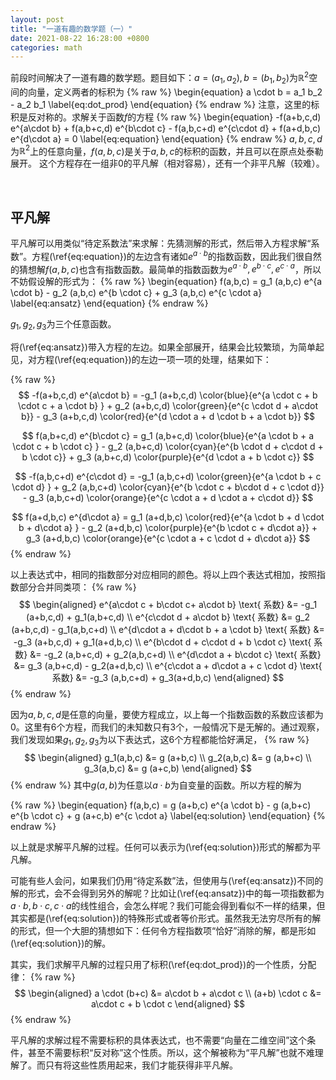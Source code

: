 ```yaml
---
layout: post
title: "一道有趣的数学题（一）"
date: 2021-08-22 16:28:00 +0800
categories: math
---
```


前段时间解决了一道有趣的数学题。题目如下：$a=(a_1,a_2),b=(b_1,b_2)$为$\mathbb{R}^2$空间的向量，定义两者的标积为
{% raw %}
\begin{equation}
a \cdot b = a_1 b_2 - a_2 b_1
\label{eq:dot_prod}
\end{equation}
{% endraw %}
注意，这里的标积是反对称的。求解关于函数$f$的方程
{% raw %}
\begin{equation}
-f(a+b,c,d) e^{a\cdot b} + f(a,b+c,d) e^{b\cdot c} - f(a,b,c+d) e^{c\cdot d} + f(a+d,b,c) e^{d\cdot a} = 0
\label{eq:equation}
\end{equation}
{% endraw %}
$a,b,c,d$为$\mathbb{R}^2$上的任意向量，$f(a,b,c)$是关于$a,b,c$的标积的函数，并且可以在原点处泰勒展开。 这个方程存在一组非0的平凡解（相对容易），还有一个非平凡解（较难）。

<br/>

## 平凡解
平凡解可以用类似“待定系数法”来求解：先猜测解的形式，然后带入方程求解“系数”。方程(\ref{eq:equation})的左边含有诸如$e^{a \cdot b}$的指数函数，因此我们很自然的猜想解$f(a,b,c)$也含有指数函数。最简单的指数函数为$e^{a\cdot b}, e^{b\cdot c}, e^{c\cdot a}$，所以不妨假设解的形式为：
{% raw %}
\begin{equation}
f(a,b,c) = g_1 (a,b,c) e^{a \cdot b} - g_2 (a,b,c) e^{b \cdot c} + g_3 (a,b,c) e^{c \cdot a}
\label{eq:ansatz}
\end{equation}
{% endraw %}

$g_1, g_2, g_3$为三个任意函数。


将(\ref{eq:ansatz})带入方程的左边。如果全部展开，结果会比较繁琐，为简单起见，对方程(\ref{eq:equation})的左边一项一项的处理，结果如下：

{% raw %}
$$
-f(a+b,c,d) e^{a\cdot b} = -g_1 (a+b,c,d) \color{blue}{e^{a \cdot c + b \cdot c + a \cdot b} } + g_2 (a+b,c,d) \color{green}{e^{c \cdot d + a\cdot b}} - g_3 (a+b,c,d) \color{red}{e^{d \cdot a + d \cdot b + a \cdot b}} 
$$

$$
f(a,b+c,d) e^{b\cdot c} = g_1 (a,b+c,d) \color{blue}{e^{a \cdot b + a \cdot c + b \cdot c} } - g_2 (a,b+c,d) \color{cyan}{e^{b \cdot d + c\cdot d + b \cdot c}} + g_3 (a,b+c,d) \color{purple}{e^{d \cdot a + b \cdot c}}
$$

$$
-f(a,b,c+d) e^{c\cdot d} = -g_1 (a,b,c+d) \color{green}{e^{a \cdot b + c \cdot d} } + g_2 (a,b,c+d) \color{cyan}{e^{b \cdot c + b\cdot d + c \cdot d}} - g_3 (a,b,c+d) \color{orange}{e^{c \cdot a + d \cdot a + c\cdot d}}
$$

$$
f(a+d,b,c) e^{d\cdot a} = g_1 (a+d,b,c) \color{red}{e^{a \cdot b + d \cdot b + d\cdot a} } - g_2 (a+d,b,c) \color{purple}{e^{b \cdot c + d\cdot a}} + g_3 (a+d,b,c) \color{orange}{e^{c \cdot a + c \cdot d + d\cdot a}}
$$
{% endraw %}

以上表达式中，相同的指数部分对应相同的颜色。将以上四个表达式相加，按照指数部分合并同类项：
{% raw %}
$$
\begin{aligned}
e^{a\cdot c + b\cdot c+ a\cdot b} \text{ 系数} &= -g_1 (a+b,c,d) + g_1(a,b+c,d) \\
e^{c\cdot d + a\cdot b} \text{ 系数} &= g_2 (a+b,c,d) - g_1(a,b,c+d) \\
e^{d\cdot a + d\cdot b + a \cdot b} \text{ 系数} &= -g_3 (a+b,c,d) + g_1(a+d,b,c) \\
e^{b\cdot d + c\cdot d + b \cdot c} \text{ 系数} &= -g_2 (a,b+c,d) + g_2(a,b,c+d) \\
e^{d\cdot a + b\cdot c} \text{ 系数} &= g_3 (a,b+c,d) - g_2(a+d,b,c) \\
e^{c\cdot a + d\cdot a + c \cdot d} \text{ 系数} &= -g_3 (a,b,c+d) + g_3(a+d,b,c)
\end{aligned}
$$
{% endraw %}

因为$a,b,c,d$是任意的向量，要使方程成立，以上每一个指数函数的系数应该都为0。这里有6个方程，而我们的未知数只有3个，一般情况下是无解的。通过观察，我们发现如果$g_1, g_2, g_3$为以下表达式，这6个方程都能恰好满足，
{% raw %}
$$
\begin{aligned}
g_1(a,b,c) &= g (a+b,c) \\
g_2(a,b,c) &= g (a,b+c) \\
g_3(a,b,c) &= g (a+c,b)
\end{aligned}
$$
{% endraw %}
其中$g(a,b)$为任意以$a\cdot b$为自变量的函数。所以方程的解为

{% raw %}
\begin{equation}
f(a,b,c) = g (a+b,c) e^{a \cdot b} - g (a,b+c) e^{b \cdot c} + g (a+c,b) e^{c \cdot a}
\label{eq:solution}
\end{equation}
{% endraw %}

以上就是求解平凡解的过程。任何可以表示为(\ref{eq:solution})形式的解都为平凡解。

可能有些人会问，如果我们仍用“待定系数”法，但使用与(\ref{eq:ansatz})不同的解的形式，会不会得到另外的解呢？比如让(\ref{eq:ansatz})中的每一项指数都为$a\cdot b, b\cdot c, c\cdot a$的线性组合，会怎么样呢？我们可能会得到看似不一样的结果，但其实都是(\ref{eq:solution})的特殊形式或者等价形式。虽然我无法穷尽所有的解的形式，但一个大胆的猜想如下：任何令方程指数项“恰好”消除的解，都是形如(\ref{eq:solution})的解。

其实，我们求解平凡解的过程只用了标积(\ref{eq:dot_prod})的一个性质，分配律：
{% raw %}
$$
\begin{aligned}
a \cdot (b+c) &= a\cdot b + a\cdot c \\
(a+b) \cdot c &= a\cdot c + b \cdot c
\end{aligned}
$$
{% endraw %}

平凡解的求解过程不需要标积的具体表达式，也不需要“向量在二维空间”这个条件，甚至不需要标积“反对称”这个性质。所以，这个解被称为“平凡解”也就不难理解了。而只有将这些性质用起来，我们才能获得非平凡解。